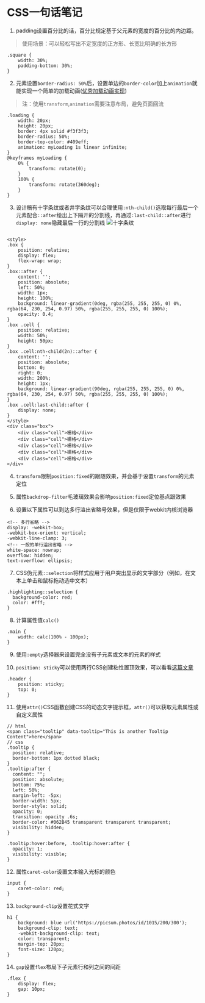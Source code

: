 # CSS一句话笔记

1. padding设置百分比的话，百分比规定基于父元素的宽度的百分比的内边距。
> 使用场景：可以轻松写出不定宽度的正方形、长宽比明确的长方形
```
.square {
    width: 30%;
    padding-bottom: 30%;
} 
```

2. 元素设置`border-radius: 50%`后，设置单边的`border-color`加上`animation`就能实现一个简单的加载动画([优秀加载动画实现](https://tobiasahlin.com/spinkit/))
> 注：使用`transform`,`animation`需要注意布局，避免页面回流
```
.loading {
    width: 20px;
    height: 20px;
    border: 4px solid #f3f3f3;
    border-radius: 50%;
    border-top-color: #409eff;
    animation: myLoading 1s linear infinite;
}
@keyframes myLoading {
    0% {
        transform: rotate(0);
    }
    100% {
        transform: rotate(360deg);
    }
}
```

3. 设计稿有十字条纹或者井字条纹可以合理使用`:nth-child()`选取每行最后一个元素配合`::after`绘出上下隔开的分割线，再通过`:last-child::after`进行`display: none`隐藏最后一行的分割线
![十字条纹](https://s3.ax1x.com/2020/12/28/rTgMEq.png)
```

<style>
.box {
    position: relative;
    display: flex;
    flex-wrap: wrap;
}
.box::after {
    content: '';
    position: absolute;
    left: 50%;
    width: 1px;
    height: 100%;
    background: linear-gradient(0deg, rgba(255, 255, 255, 0) 0%, rgba(64, 230, 254, 0.97) 50%, rgba(255, 255, 255, 0) 100%);
    opacity: 0.4;
}
.box .cell {
    position: relative;
    width: 50%;
    height: 50px;
}
.box .cell:nth-child(2n)::after {
    content: '';
    position: absolute;
    bottom: 0;
    right: 0;
    width: 200%;
    height: 1px;
    background: linear-gradient(90deg, rgba(255, 255, 255, 0) 0%, rgba(64, 230, 254, 0.97) 50%, rgba(255, 255, 255, 0) 100%);
}
.box .cell:last-child::after {
    display: none;
}
</style>
<div class="box">
    <div class="cell">栅格</div>
    <div class="cell">栅格</div>
    <div class="cell">栅格</div>
    <div class="cell">栅格</div>
    <div class="cell">栅格</div>
</div>
```

4. `transform`限制`position:fixed`的跟随效果，并会基于设置`transform`的元素定位

5. 属性`backdrop-filter`毛玻璃效果会影响`position:fixed`定位基点跟效果

6. 设置以下属性可以到达多行溢出省略号效果，但是仅限于webkit内核浏览器
```
<!-- 多行省略 -->
display: -webkit-box;
-webkit-box-orient: vertical;
-webkit-line-clamp: 3;
<!-- 一般的单行溢出省略 -->
white-space: nowrap;
overflow: hidden;
text-overflow: ellipsis;
```

7. CSS伪元素`::selection`将样式应用于用户突出显示的文字部分（例如，在文本上单击和鼠标拖动选中文本）
```
.highlighting::selection {
  background-color: red;
  color: #fff;
}
```

8. 计算属性值`calc()`
```
.main {
    width: calc(100% - 100px);
}
```

9. 使用`:empty`选择器来设置完全没有子元素或文本的元素的样式

10. `position: sticky`可以使用两行CSS创建粘性置顶效果，可以看看[这篇文章](https://www.zhangxinxu.com/wordpress/2018/12/css-position-sticky/)
```
.header {
    position: sticky;
    top: 0;
}
```

11. 使用`attr()`CSS函数创建CSS的动态文字提示框，`attr()`可以获取元素属性或自定义属性
```
// html
<span class="tooltip" data-tooltip="This is another Tooltip Content">here</span>
// css
.tooltip {
  position: relative;
  border-bottom: 1px dotted black;
}
.tooltip:after {
  content: "";
  position: absolute;
  bottom: 75%;
  left: 50%;
  margin-left: -5px;
  border-width: 5px;
  border-style: solid;
  opacity: 0;
  transition: opacity .6s;
  border-color: #062B45 transparent transparent transparent;
  visibility: hidden;
}

.tooltip:hover:before, .tooltip:hover:after {
  opacity: 1;
  visibility: visible;
}
```

12. 属性`caret-color`设置文本输入光标的颜色
```
input {
    caret-color: red;
}
```

13. `background-clip`设置花式文字
```
h1 {
    background: blue url('https://picsum.photos/id/1015/200/300');
    background-clip: text;
    -webkit-background-clip: text;
    color: transparent;
    margin-top: 20px;
    font-size: 120px;
}
```

14. `gap`设置`flex`布局下子元素行和列之间的间距
```
.flex {
    display: flex;
    gap: 10px;
}
```